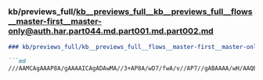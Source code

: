### kb/previews_full/kb__previews_full__kb__previews_full__flows__master-first__master-only@auth.har.part044.md.part001.md.part002.md

```md
### kb/previews_full/kb__previews_full__flows__master-first__master-only@auth.har.part044.md.part001.md (part 002)

```md
///AAMCAgAAAP8A/gAAAAICAgADAwMA//3+AP8A/wD7/fwA/v//AP7//gABAAAA/wH/AAQBAQD8+/sABAQEAAEBAQD+/
```

```

```
